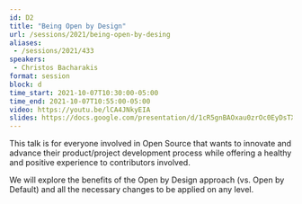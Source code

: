 ```yaml
---
id: D2
title: "Being Open by Design"
url: /sessions/2021/being-open-by-desing
aliases:
 - /sessions/2021/433
speakers:
 - Christos Bacharakis
format: session
block: d
time_start: 2021-10-07T10:30:00-05:00
time_end: 2021-10-07T10:55:00-05:00
video: https://youtu.be/lCA4JNkyEIA
slides: https://docs.google.com/presentation/d/1cR5gnBAOxau0zrOc0EyDsTXqB5CcRt8e5qsJub_TJyU/edit
---
```


This talk is for everyone involved in Open Source that wants to innovate and advance their product/project development process while offering a healthy and positive experience to contributors involved.

We will explore the benefits of the Open by Design approach (vs. Open by Default) and all the necessary changes to be applied on any level.
